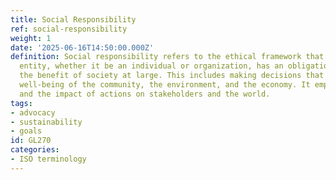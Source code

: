 ```yaml
---
title: Social Responsibility
ref: social-responsibility
weight: 1
date: '2025-06-16T14:50:00.000Z'
definition: Social responsibility refers to the ethical framework that suggests an
  entity, whether it be an individual or organization, has an obligation to act for
  the benefit of society at large. This includes making decisions that consider the
  well-being of the community, the environment, and the economy. It emphasizes accountability
  and the impact of actions on stakeholders and the world.
tags:
- advocacy
- sustainability
- goals
id: GL270
categories:
- ISO terminology
---
```


